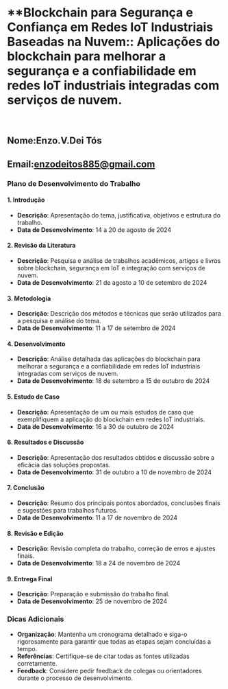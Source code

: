 # **Blockchain para Segurança e Confiança em Redes IoT Industriais Baseadas na Nuvem:: Aplicações do blockchain para melhorar a segurança e a confiabilidade em redes IoT industriais integradas com serviços de nuvem.

<br>

## Nome:Enzo.V.Dei Tós
## Email:enzodeitos885@gmail.com



### Plano de Desenvolvimento do Trabalho

#### 1. **Introdução**
   - **Descrição**: Apresentação do tema, justificativa, objetivos e estrutura do trabalho.
   - **Data de Desenvolvimento**: 14 a 20 de agosto de 2024

#### 2. **Revisão da Literatura**
   - **Descrição**: Pesquisa e análise de trabalhos acadêmicos, artigos e livros sobre blockchain, segurança em IoT e integração com serviços de nuvem.
   - **Data de Desenvolvimento**: 21 de agosto a 10 de setembro de 2024

#### 3. **Metodologia**
   - **Descrição**: Descrição dos métodos e técnicas que serão utilizados para a pesquisa e análise do tema.
   - **Data de Desenvolvimento**: 11 a 17 de setembro de 2024

#### 4. **Desenvolvimento**
   - **Descrição**: Análise detalhada das aplicações do blockchain para melhorar a segurança e a confiabilidade em redes IoT industriais integradas com serviços de nuvem.
   - **Data de Desenvolvimento**: 18 de setembro a 15 de outubro de 2024

#### 5. **Estudo de Caso**
   - **Descrição**: Apresentação de um ou mais estudos de caso que exemplifiquem a aplicação do blockchain em redes IoT industriais.
   - **Data de Desenvolvimento**: 16 a 30 de outubro de 2024

#### 6. **Resultados e Discussão**
   - **Descrição**: Apresentação dos resultados obtidos e discussão sobre a eficácia das soluções propostas.
   - **Data de Desenvolvimento**: 31 de outubro a 10 de novembro de 2024

#### 7. **Conclusão**
   - **Descrição**: Resumo dos principais pontos abordados, conclusões finais e sugestões para trabalhos futuros.
   - **Data de Desenvolvimento**: 11 a 17 de novembro de 2024

#### 8. **Revisão e Edição**
   - **Descrição**: Revisão completa do trabalho, correção de erros e ajustes finais.
   - **Data de Desenvolvimento**: 18 a 24 de novembro de 2024

#### 9. **Entrega Final**
   - **Descrição**: Preparação e submissão do trabalho final.
   - **Data de Desenvolvimento**: 25 de novembro de 2024

### Dicas Adicionais
- **Organização**: Mantenha um cronograma detalhado e siga-o rigorosamente para garantir que todas as etapas sejam concluídas a tempo.
- **Referências**: Certifique-se de citar todas as fontes utilizadas corretamente.
- **Feedback**: Considere pedir feedback de colegas ou orientadores durante o processo de desenvolvimento.


